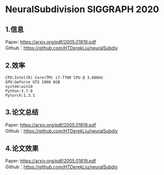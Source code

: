 # NeuralSubdivision SIGGRAPH 2020
## 1.信息
Paper: https://arxiv.org/pdf/2005.01819.pdf <br>
Github：https://github.com/HTDerekLiu/neuralSubdiv <br>

## 2.效率<br>
```
CPU:Intel(R) Core(TM) i7-7700 CPU @ 3.60GHz
GPU:GeForce GTX 1060 6GB
system:win10
Python:3.7.8
Pytorch:1.3.1
```

## 3.论文总结<br>
Paper: https://arxiv.org/pdf/2005.01819.pdf <br>
Github：https://github.com/HTDerekLiu/neuralSubdiv <br>

## 4.论文效果<br>
Paper: https://arxiv.org/pdf/2005.01819.pdf <br>
Github：https://github.com/HTDerekLiu/neuralSubdiv <br>
